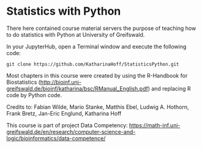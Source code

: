 # Statistics with Python

There here contained course material servers the purpose of teaching how to do statistics with Python at University of Greifswald.

In your JupyterHub, open a Terminal window and execute the following code:

    git clone https://github.com/KatharinaHoff/StatisticsPython.git

Most chapters in this course were created by using the R-Handbook for Biostatistics (http://bioinf.uni-greifswald.de/bioinf/katharina/bsc/RManual_English.pdf) and replacing R code by Python code.

Credits to: Fabian Wilde, Mario Stanke, Matthis Ebel, Ludwig A. Hothorn, Frank Bretz, Jan-Eric Englund, Katharina Hoff

This course is part of project Data Competency: https://math-inf.uni-greifswald.de/en/research/computer-science-and-logic/bioinformatics/data-competence/
